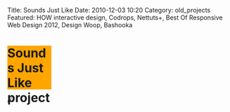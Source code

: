 Title: Sounds Just Like
Date: 2010-12-03 10:20
Category: old_projects
Featured: HOW interactive design, Codrops, Nettuts+, Best Of Responsive Web Design 2012, Design Woop, Bashooka

<div style="background:orange; height:100px; width:100px;">
<h1>Sounds Just Like project</h1>
</div>

// <script>
// 	$('h1').html('testing js in markdown')
// </script>
